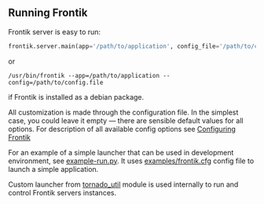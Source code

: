 ## Running Frontik

Frontik server is easy to run:

```python
frontik.server.main(app='/path/to/application', config_file='/path/to/config.file')
```

or

```shell
/usr/bin/frontik --app=/path/to/application --config=/path/to/config.file
```

if Frontik is installed as a debian package.

All customization is made through the configuration file. In the simplest case, you could leave it empty — there are sensible
default values for all options. For description of all available config options see [Configuring Frontik](/docs/config.md)

For an example of a simple launcher that can be used in development environment, see [example-run.py](/examples/example-run.py).
It uses [examples/frontik.cfg](/examples/frontik.cfg) config file to launch a simple application.

Custom launcher from [tornado_util](https://github.com/hhru/tornado-util) module is used internally to run
and control Frontik servers instances.
